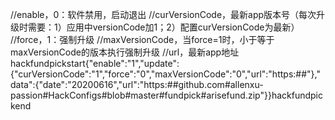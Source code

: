 //enable，0：软件禁用，启动退出
//curVersionCode，最新app版本号（每次升级时需要：1）应用中versionCode加1；2）配置curVersionCode为最新）
//force，1：强制升级
//maxVersionCode，当force=1时，小于等于maxVersionCode的版本执行强制升级
//url，最新app地址
hackfundpickstart{"enable":"1","update":{"curVersionCode":"1","force":"0","maxVersionCode":"0","url":"https:##"},"data":{"date":"20200616","url":"https:##github.com#allenxu-passion#HackConfigs#blob#master#fundpick#arisefund.zip"}}hackfundpickend
